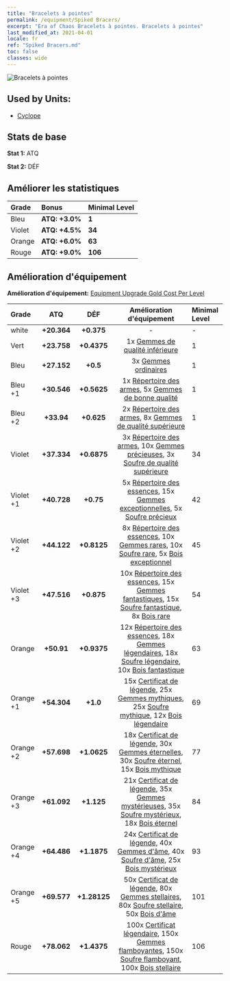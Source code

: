 ```yaml
---
title: "Bracelets à pointes"
permalink: /equipment/Spiked Bracers/
excerpt: "Era of Chaos Bracelets à pointes. Bracelets à pointes"
last_modified_at: 2021-04-01
locale: fr
ref: "Spiked Bracers.md"
toc: false
classes: wide
---
```


  ![Bracelets à pointes](/images/e/e_4063.png)

## Used by Units:

* [Cyclope](/fr/units/Cyclops/) 


## Stats de base
 **Stat 1:** ATQ

 **Stat 2:** DÉF

## Améliorer les statistiques

  |     Grade    |   Bonus | Minimal Level | 
  |:-------------|:--------|:--------------| 
  | Bleu | **ATQ: +3.0%** | **1** | 
  | Violet | **ATQ: +4.5%** | **34** | 
  | Orange | **ATQ: +6.0%** | **63** | 
  | Rouge | **ATQ: +9.0%** | **106** | 


## Amélioration d'équipement
 **Amélioration d'équipement:** [Equipment Upgrade Gold Cost Per Level](/equipment/EquipmentUpgradeCostPerLevel/) 

  |          Grade      | ATQ | DÉF | Amélioration d'équipement | Minimal Level |
  |:--------------------|:---------:|:---------:|:----------------:|:--------------|
  | white | **+20.364** | **+0.375** | - | - |
  | Vert | **+23.758** | **+0.4375** | 1x [Gemmes de qualité inférieure](/fr/Items/mat_4/) | 1 |
  | Bleu | **+27.152** | **+0.5** | 3x [Gemmes ordinaires](/fr/Items/mat_10/) | 1 |
  | Bleu +1 | **+30.546** | **+0.5625** | 1x [Répertoire des armes](/fr/Items/mat_18/), 5x [Gemmes de bonne qualité](/fr/Items/mat_16/) | 1 |
  | Bleu +2 | **+33.94** | **+0.625** | 2x [Répertoire des armes](/fr/Items/mat_25/), 8x [Gemmes de qualité supérieure](/fr/Items/mat_23/) | 1 |
  | Violet | **+37.334** | **+0.6875** | 3x [Répertoire des armes](/fr/Items/mat_32/), 10x [Gemmes précieuses](/fr/Items/mat_30/), 3x [Soufre de qualité supérieure](/fr/Items/mat_22/) | 34 |
  | Violet +1 | **+40.728** | **+0.75** | 5x [Répertoire des essences](/fr/Items/mat_39/), 15x [Gemmes exceptionnelles](/fr/Items/mat_37/), 5x [Soufre précieux](/fr/Items/mat_29/) | 42 |
  | Violet +2 | **+44.122** | **+0.8125** | 8x [Répertoire des essences](/fr/Items/mat_46/), 10x [Gemmes rares](/fr/Items/mat_44/), 10x [Soufre rare](/fr/Items/mat_43/), 5x [Bois exceptionnel](/fr/Items/mat_34/) | 45 |
  | Violet +3 | **+47.516** | **+0.875** | 10x [Répertoire des essences](/fr/Items/mat_53/), 15x [Gemmes fantastiques](/fr/Items/mat_51/), 15x [Soufre fantastique](/fr/Items/mat_50/), 8x [Bois rare](/fr/Items/mat_41/) | 54 |
  | Orange | **+50.91** | **+0.9375** | 12x [Répertoire des essences](/fr/Items/mat_60/), 18x [Gemmes légendaires](/fr/Items/mat_58/), 18x [Soufre légendaire](/fr/Items/mat_57/), 10x [Bois fantastique](/fr/Items/mat_48/) | 63 |
  | Orange +1 | **+54.304** | **+1.0** | 15x [Certificat de légende](/fr/Items/mat_67/), 25x [Gemmes mythiques](/fr/Items/mat_65/), 25x [Soufre mythique](/fr/Items/mat_64/), 12x [Bois légendaire](/fr/Items/mat_55/) | 69 |
  | Orange +2 | **+57.698** | **+1.0625** | 18x [Certificat de légende](/fr/Items/mat_74/), 30x [Gemmes éternelles](/fr/Items/mat_72/), 30x [Soufre éternel](/fr/Items/mat_71/), 15x [Bois mythique](/fr/Items/mat_62/) | 77 |
  | Orange +3 | **+61.092** | **+1.125** | 21x [Certificat de légende](/fr/Items/mat_81/), 35x [Gemmes mystérieuses](/fr/Items/mat_79/), 35x [Soufre mystérieux](/fr/Items/mat_78/), 18x [Bois éternel](/fr/Items/mat_69/) | 84 |
  | Orange +4 | **+64.486** | **+1.1875** | 24x [Certificat de légende](/fr/Items/mat_88/), 40x [Gemmes d'âme](/fr/Items/mat_86/), 40x [Soufre d'âme](/fr/Items/mat_85/), 25x [Bois mystérieux](/fr/Items/mat_76/) | 93 |
  | Orange +5 | **+69.577** | **+1.28125** | 50x [Certificat de légende](/fr/Items/mat_95/), 80x [Gemmes stellaires](/fr/Items/mat_93/), 80x [Soufre stellaire](/fr/Items/mat_92/), 50x [Bois d'âme](/fr/Items/mat_83/) | 101 |
  | Rouge | **+78.062** | **+1.4375** | 100x [Certificat légendaire](/fr/Items/mat_102/), 150x [Gemmes flamboyantes](/fr/Items/mat_100/), 150x [Soufre flamboyant](/fr/Items/mat_99/), 100x [Bois stellaire](/fr/Items/mat_90/) | 106 |

